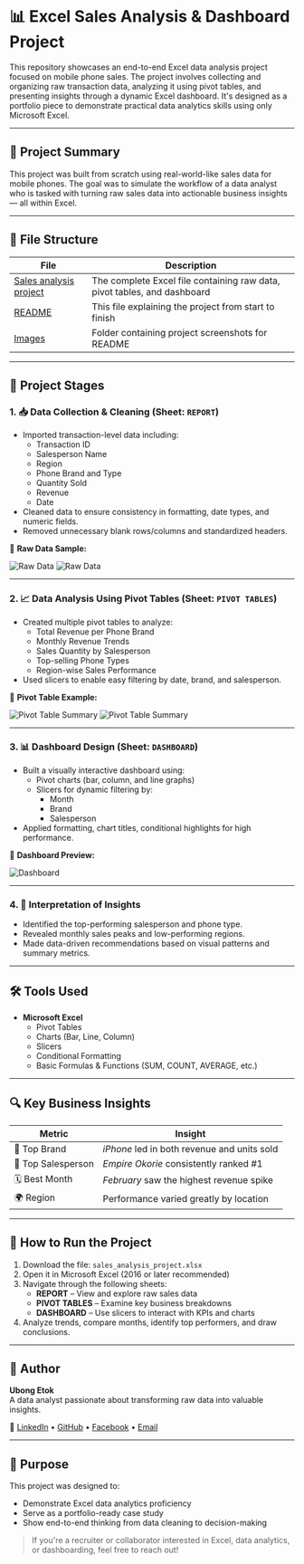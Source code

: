 # 📊 Excel Sales Analysis & Dashboard Project

This repository showcases an end-to-end Excel data analysis project focused on mobile phone sales. The project involves collecting and organizing raw transaction data, analyzing it using pivot tables, and presenting insights through a dynamic Excel dashboard. It's designed as a portfolio piece to demonstrate practical data analytics skills using only Microsoft Excel.

---

## 🧠 Project Summary

This project was built from scratch using real-world-like sales data for mobile phones. The goal was to simulate the workflow of a data analyst who is tasked with turning raw sales data into actionable business insights — all within Excel.

---

## 📁 File Structure

| File | Description |
|------|-------------|
| [Sales analysis project]( https://github.com/xzibitetok/Xzibit-Sales-Analysis/blob/main/My%20Excel%20Project.zip) | The complete Excel file containing raw data, pivot tables, and dashboard |
| [README]( https://github.com/xzibitetok/Xzibit-Sales-Analysis/edit/main/README.md) | This file explaining the project from start to finish |
| [Images](https://github.com/xzibitetok/Xzibit-Sales-Analysis/tree/main/images) | Folder containing project screenshots for README |

---

## 🚦 Project Stages

### 1. 📥 Data Collection & Cleaning (Sheet: `REPORT`)
- Imported transaction-level data including:
  - Transaction ID
  - Salesperson Name
  - Region
  - Phone Brand and Type
  - Quantity Sold
  - Revenue
  - Date
- Cleaned data to ensure consistency in formatting, date types, and numeric fields.
- Removed unnecessary blank rows/columns and standardized headers.

📸 **Raw Data Sample:**

![Raw Data](https://github.com/xzibitetok/Xzibit-Sales-Analysis/blob/main/raw_data.png)
![Raw Data](https://github.com/xzibitetok/Xzibit-Sales-Analysis/blob/main/raw_data%202.png)

---

### 2. 📈 Data Analysis Using Pivot Tables (Sheet: `PIVOT TABLES`)
- Created multiple pivot tables to analyze:
  - Total Revenue per Phone Brand
  - Monthly Revenue Trends
  - Sales Quantity by Salesperson
  - Top-selling Phone Types
  - Region-wise Sales Performance
- Used slicers to enable easy filtering by date, brand, and salesperson.

📸 **Pivot Table Example:**

![Pivot Table Summary](https://github.com/xzibitetok/Xzibit-Sales-Analysis/blob/main/pivot_summary.png)
![Pivot Table Summary](https://github.com/xzibitetok/Xzibit-Sales-Analysis/blob/main/pivot_summary%202.png)

---

### 3. 📊 Dashboard Design (Sheet: `DASHBOARD`)
- Built a visually interactive dashboard using:
  - Pivot charts (bar, column, and line graphs)
  - Slicers for dynamic filtering by:
    - Month
    - Brand
    - Salesperson
- Applied formatting, chart titles, conditional highlights for high performance.

📸 **Dashboard Preview:**

![Dashboard](https://github.com/xzibitetok/Xzibit-Sales-Analysis/blob/main/dashboard.png)

---

### 4. 🧩 Interpretation of Insights
- Identified the top-performing salesperson and phone type.
- Revealed monthly sales peaks and low-performing regions.
- Made data-driven recommendations based on visual patterns and summary metrics.

---

## 🛠 Tools Used

- **Microsoft Excel**
  - Pivot Tables
  - Charts (Bar, Line, Column)
  - Slicers
  - Conditional Formatting
  - Basic Formulas & Functions (SUM, COUNT, AVERAGE, etc.)

---

## 🔍 Key Business Insights

| Metric | Insight |
|--------|---------|
| 📱 Top Brand | *iPhone* led in both revenue and units sold |
| 💼 Top Salesperson | *Empire Okorie* consistently ranked #1 |
| 🗓️ Best Month | *February* saw the highest revenue spike |
| 🌍 Region | Performance varied greatly by location |

---

## 🚀 How to Run the Project

1. Download the file: `sales_analysis_project.xlsx`
2. Open it in Microsoft Excel (2016 or later recommended)
3. Navigate through the following sheets:
   - **REPORT** – View and explore raw sales data
   - **PIVOT TABLES** – Examine key business breakdowns
   - **DASHBOARD** – Use slicers to interact with KPIs and charts
4. Analyze trends, compare months, identify top performers, and draw conclusions.

---

## 📌 Author

**Ubong Etok**  
A data analyst passionate about transforming raw data into valuable insights.

🔗 [LinkedIn](https://www.linkedin.com/in/ubong-etok-56b4a0170) • [GitHub](https://github.com/xzibitetok) • [Facebook](https://www.facebook.com/uby.etok.5) • [Email](mailto:ubyetok@gmail.com)

---

## 🎯 Purpose

This project was designed to:
- Demonstrate Excel data analytics proficiency
- Serve as a portfolio-ready case study
- Show end-to-end thinking from data cleaning to decision-making

> If you're a recruiter or collaborator interested in Excel, data analytics, or dashboarding, feel free to reach out!
